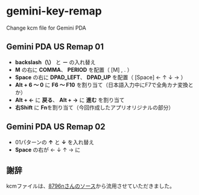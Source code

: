 # gemini-key-remap

Change kcm file for Gemini PDA

## Gemini PDA US Remap 01

+ **backslash（\）** と **－** の入れ替え
+ **M** の右に **COMMA**、 **PERIOD** を配置（ [M] , . ）
+ **Space** の右に **DPAD_LEFT**、 **DPAD_UP** を配置（ [Space] ← ↑ ↓ → ）
+ **Alt + 6 ～ 0** に **F6 ～ F10** を割り当て（日本語入力中にF7で全角カナ変換とか）
+ **Alt + ←** に **戻る**、 **Alt + →** に **進む** を割り当て
+ **右Shift** に **Fn**を割り当て（今回作成したアプリオリジナルの部分）

## Gemini PDA US Remap 02

+ 01パターンの **↑** と **↓** を入れ替え
+ **Space** の右が ← ↓ ↑ → に

## 謝辞

kcmファイルは、[8796nさんのソース](https://github.com/8796n/GeminiKCM)から流用させていただきました。

